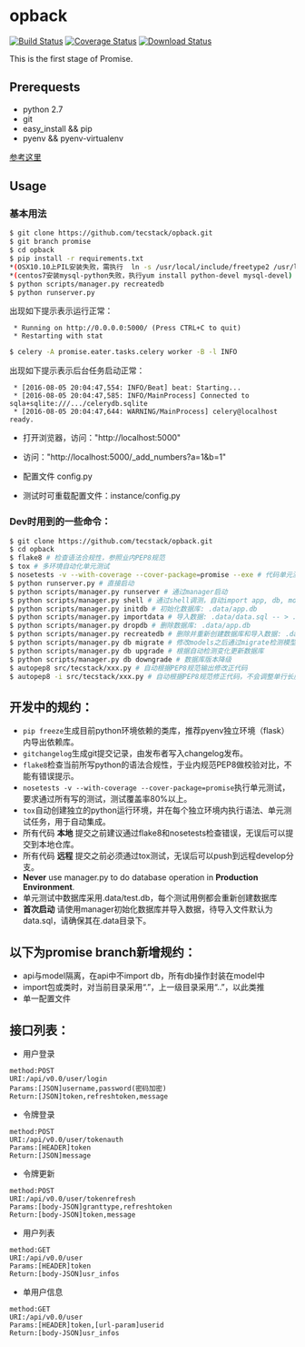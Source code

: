 # opback
[![Build Status](https://travis-ci.org/tecstack/opback.svg?branch=promise)](https://travis-ci.org/tecstack/opback) [![Coverage Status](https://coveralls.io/repos/tecstack/opback/badge.svg?branch=promise)](https://coveralls.io/r/tecstack/opback?branch=promise) [![Download Status](https://img.shields.io/badge/download-1024%2Fmonth-green.svg)](https://github.com/tecstack/opback/)


This is the first stage of Promise.


## Prerequests

* python 2.7
* git
* easy_install && pip
* pyenv && pyenv-virtualenv

[参考这里](http://promisejohn.github.io/2015/04/15/PythonDevEnvSetting/)

## Usage

### 基本用法

```bash
$ git clone https://github.com/tecstack/opback.git
$ git branch promise
$ cd opback
$ pip install -r requirements.txt
*(OSX10.10上PIL安装失败，需执行  ln -s /usr/local/include/freetype2 /usr/local/include/freetype；   xcode-select --install)
*(centos7安装mysql-python失败，执行yum install python-devel mysql-devel)
$ python scripts/manager.py recreatedb
$ python runserver.py
```
出现如下提示表示运行正常：

```
 * Running on http://0.0.0.0:5000/ (Press CTRL+C to quit)
 * Restarting with stat
```

```bash
$ celery -A promise.eater.tasks.celery worker -B -l INFO
```
出现如下提示表示后台任务启动正常：
```
 * [2016-08-05 20:04:47,554: INFO/Beat] beat: Starting...
 * [2016-08-05 20:04:47,585: INFO/MainProcess] Connected to sqla+sqlite:///.../celerydb.sqlite
 * [2016-08-05 20:04:47,644: WARNING/MainProcess] celery@localhost ready.
```

* 打开浏览器，访问："http://localhost:5000"
* 访问："http://localhost:5000/_add_numbers?a=1&b=1"

* 配置文件 config.py
* 测试时可重载配置文件：instance/config.py

### Dev时用到的一些命令：

```bash
$ git clone https://github.com/tecstack/opback.git
$ cd opback
$ flake8 # 检查语法合规性，参照业内PEP8规范
$ tox # 多环境自动化单元测试
$ nosetests -v --with-coverage --cover-package=promise --exe # 代码单元测试覆盖率
$ python runserver.py # 直接启动
$ python scripts/manager.py runserver # 通过manager启动
$ python scripts/manager.py shell # 通过shell调测，自动import app, db, models
$ python scripts/manager.py initdb # 初始化数据库: .data/app.db
$ python scripts/manager.py importdata # 导入数据: .data/data.sql -- > .data/app.db
$ python scripts/manager.py dropdb # 删除数据库: .data/app.db
$ python scripts/manager.py recreatedb # 删除并重新创建数据库和导入数据: .data/app.db
$ python scripts/manager.py db migrate # 修改models之后通过migrate检测模型变更
$ python scripts/manager.py db upgrade # 根据自动检测变化更新数据库
$ python scripts/manager.py db downgrade # 数据库版本降级
$ autopep8 src/tecstack/xxx.py # 自动根据PEP8规范输出修改正代码
$ autopep8 -i src/tecstack/xxx.py # 自动根据PEP8规范修正代码，不会调整单行长度等
```

## 开发中的规约：

* `pip freeze`生成目前python环境依赖的类库，推荐pyenv独立环境（flask）内导出依赖库。
* `gitchangelog`生成git提交记录，由发布者写入changelog发布。
* `flake8`检查当前所写python的语法合规性，于业内规范PEP8做校验对比，不能有错误提示。
* `nosetests -v --with-coverage --cover-package=promise`执行单元测试，\
    要求通过所有写的测试，测试覆盖率80%以上。
* `tox`自动创建独立的python运行环境，并在每个独立环境内执行语法、单元测试任务，用于自动集成。
* 所有代码 **本地** 提交之前建议通过flake8和nosetests检查错误，无误后可以提交到本地仓库。
* 所有代码 **远程** 提交之前必须通过tox测试，无误后可以push到远程develop分支。
* **Never** use manager.py to do database operation in **Production Environment**.
* 单元测试中数据库采用.data/test.db，每个测试用例都会重新创建数据库
* **首次启动** 请使用manager初始化数据库并导入数据，待导入文件默认为data.sql，请确保其在.data目录下。

## 以下为promise branch新增规约：

* api与model隔离，在api中不import db，所有db操作封装在model中
* import包或类时，对当前目录采用“.”，上一级目录采用“..”，以此类推
* 单一配置文件

## 接口列表：
* 用户登录
```
method:POST 
URI:/api/v0.0/user/login
Params:[JSON]username,password(密码加密)
Return:[JSON]token,refreshtoken,message
```
* 令牌登录
```
method:POST
URI:/api/v0.0/user/tokenauth
Params:[HEADER]token
Return:[JSON]message
```
* 令牌更新
```
method:POST
URI:/api/v0.0/user/tokenrefresh
Params:[body-JSON]granttype,refreshtoken
Return:[body-JSON]token,message
```
* 用户列表
```
method:GET
URI:/api/v0.0/user
Params:[HEADER]token
Return:[body-JSON]usr_infos
```
* 单用户信息
```
method:GET
URI:/api/v0.0/user
Params:[HEADER]token,[url-param]userid
Return:[body-JSON]usr_infos
```